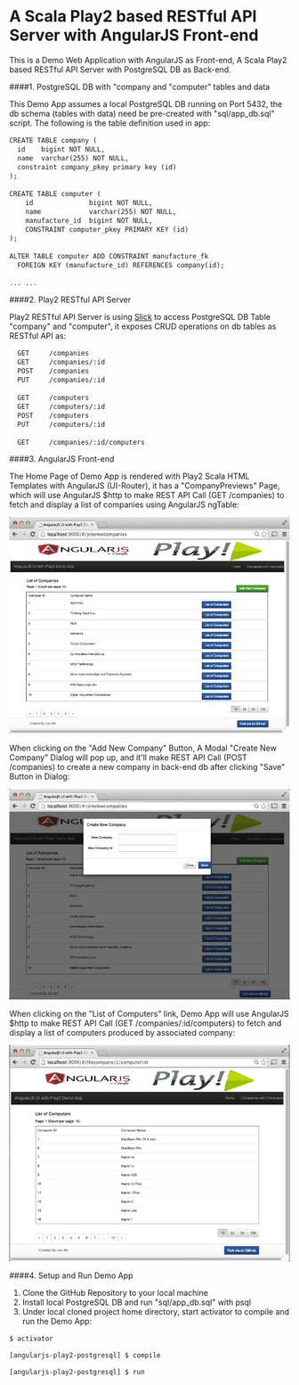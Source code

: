 A Scala Play2 based RESTful API Server with AngularJS Front-end
===============================================================


This is a Demo Web Application with AngularJS as Front-end, A Scala Play2 based RESTful API Server with PostgreSQL DB as Back-end. 


####1. PostgreSQL DB with "company and "computer" tables and data

This Demo App assumes a local PostgreSQL DB running on Port 5432, the db schema (tables with data) need be pre-created with "sql/app_db.sql" script. The following is the table definition used in app:

```
CREATE TABLE company (
  id    bigint NOT NULL,
  name  varchar(255) NOT NULL,
  constraint company_pkey primary key (id)
);

CREATE TABLE computer (
    id              bigint NOT NULL,
    name            varchar(255) NOT NULL,
    manufacture_id  bigint NOT NULL,
    CONSTRAINT computer_pkey PRIMARY KEY (id)
);

ALTER TABLE computer ADD CONSTRAINT manufacture_fk 
  FOREIGN KEY (manufacture_id) REFERENCES company(id);

... ...

```


####2. Play2 RESTful API Server 

Play2 RESTful API Server is using [Slick](http://slick.typesafe.com/) to access PostgreSQL DB Table "company" and "computer", it exposes CRUD operations on db tables as RESTful API as:  

```
  GET     /companies                 
  GET     /companies/:id              
  POST    /companies                  
  PUT     /companies/:id              
  
  GET     /computers                  
  GET     /computers/:id              
  POST    /computers                  
  PUT     /computers/:id              

  GET     /companies/:id/computers
``` 


####3. AngularJS Front-end

The Home Page of Demo App is rendered with Play2 Scala HTML Templates with AngularJS (UI-Router), it has a "CompanyPreviews" Page, which will use AngularJS $http to make REST API Call (GET /companies) to fetch and display a list of companies using AngularJS ngTable:

![](about_app/previewcompanies.png?raw=true)

When clicking on the "Add New Company" Button, A Modal "Create New Company" Dialog will pop up, and it'll make REST API Call (POST /companies) to create a new company in back-end db after clicking "Save" Button in Dialog:

![](about_app/addnewcompany.png?raw=true)

When clicking on the "List of Computers" link, Demo App will use AngularJS $http to make REST API Call (GET /companies/:id/computers) to fetch and display a list of computers produced by associated company:

![](about_app/company_computers.png?raw=true)


####4. Setup and Run Demo App

1. Clone the GitHub Repository to your local machine
2. Install local PostgreSQL DB and run "sql/app_db.sql" with psql
3. Under local cloned project home directory, start activator to compile and run the Demo App:

```
$ activator 
```

```
[angularjs-play2-postgresql] $ compile
```

```
[angularjs-play2-postgresql] $ run

```
